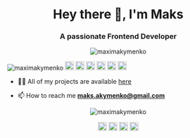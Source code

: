 
<h1 align="center">Hey there 👋, I'm Maks</h1>
<h3 align="center">A passionate Frontend Developer</h3>
  
  <p align="center"> 
  <img src="https://media.giphy.com/media/PiQejEf31116URju4V/source.gif" alt="maximakymenko" />
 </p>
<p align="left">
<img src="https://komarev.com/ghpvc/?username=maximakymenko" alt="maximakymenko" />

<img src="https://img.icons8.com/color/48/000000/javascript.png" width="20" height="20" alt='javascript'/>
<img src="https://img.icons8.com/ultraviolet/48/000000/react.png" width="20" height="20" alt='react'/>
<img src="https://img.icons8.com/color/48/000000/redux.png" width="20" height="20" alt='redux'/>
<img src="https://img.icons8.com/color/48/000000/graphql.png" width="20" height="20" alt='graphql'/>
<img src="https://img.icons8.com/fluent/48/000000/github.png" width="20" height="20" alt='github'/>
<img src="https://img.icons8.com/color/48/000000/css3.png" width="20" height="20" alt='css'/>

- 👨‍💻 All of my projects are available  [here](https://github.com/maximakymenko?tab=repositories)

- 📫 How to reach me **maks.akymenko@gmail.com**

<p align="center"> 
  <img src="https://github-readme-stats.vercel.app/api?username=maximakymenko&show_icons=true" alt="maximakymenko" />
 </p>
 
 <p align="center">
<a href="https://www.linkedin.com/in/maksakymenko/" target="blank"><img align="center" src="https://cdn.jsdelivr.net/npm/simple-icons@3.0.1/icons/linkedin.svg" alt="https://www.linkedin.com/in/maksakymenko/" height="20" width="20" /></a>
  <a href="https://www.facebook.com/maks.akymenko" target="blank"><img align="center" src="https://cdn.jsdelivr.net/npm/simple-icons@3.0.1/icons/facebook.svg" alt="https://www.facebook.com/maks.akymenko" height="20" width="20" /></a>
  <a href="https://www.instagram.com/max_akimenko/" target="blank"><img align="center" src="https://cdn.jsdelivr.net/npm/simple-icons@3.0.1/icons/instagram.svg" alt="https://www.instagram.com/max_akimenko/" height="20" width="20" /></a>
 <a href="https://twitter.com/maks.akymenko" target="blank"><img align="center" src="https://cdn.jsdelivr.net/npm/simple-icons@3.0.1/icons/twitter.svg" alt="https://twitter.com/maks.akymenko" height="20" width="20" /></a>

</p>
